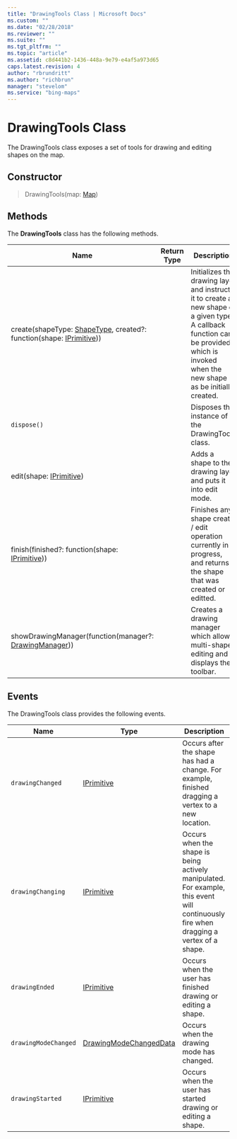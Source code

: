 ```yaml
---
title: "DrawingTools Class | Microsoft Docs"
ms.custom: ""
ms.date: "02/28/2018"
ms.reviewer: ""
ms.suite: ""
ms.tgt_pltfrm: ""
ms.topic: "article"
ms.assetid: c8d441b2-1436-448a-9e79-e4af5a973d65
caps.latest.revision: 4
author: "rbrundritt"
ms.author: "richbrun"
manager: "stevelom"
ms.service: "bing-maps"
---
```

# DrawingTools Class
The DrawingTools class exposes a set of tools for drawing and editing shapes on the map.

## Constructor

> DrawingTools(map: [Map](../../map-control-api/map-class.md))

## Methods

The **DrawingTools** class has the following methods.

| Name                                                    | Return Type | Description                                                   |
|---------------------------------------------------------|-------------|---------------------------------------------------------------|
| create(shapeType: [ShapeType](shapetype-enumeration.md), created?: function(shape: [IPrimitive](../../map-control-api/iprimitive-class.md)))  |             | Initializes the drawing layer and instructs it to create a new shape of a given type. A callback function can be provided which is invoked when the new shape as be initially created. |
| `dispose()` |             | Disposes the instance of the DrawingTools class. |
| edit(shape: [IPrimitive](../../map-control-api/iprimitive-class.md))                               |             | Adds a shape to the drawing layer and puts it into edit mode. |
| finish(finished?: function(shape: [IPrimitive](../../map-control-api/iprimitive-class.md))) | | Finishes any shape create / edit operation currently in progress, and returns the shape that was created or editted. |
| showDrawingManager(function(manager?: [DrawingManager](drawingmanager-class.md))) |             | Creates a drawing manager which allows multi-shape editing and displays the toolbar.  |

## Events

The DrawingTools class provides the following events.

| Name               | Type                   | Description                                                                                                                            |
|--------------------|------------------------|----------------------------------------------------------------------------------------------------------------------------------------|
| `drawingChanged`     | [IPrimitive](../../map-control-api/iprimitive-class.md)             | Occurs after the shape has had a change. For example, finished dragging a vertex to a new location.                                    |
| `drawingChanging`    | [IPrimitive](../../map-control-api/iprimitive-class.md)             | Occurs when the shape is being actively manipulated. For example, this event will continuously fire when dragging a vertex of a shape. |
| `drawingEnded`       | [IPrimitive](../../map-control-api/iprimitive-class.md)             | Occurs when the user has finished drawing or editing a shape.                                                                          |
| `drawingModeChanged` | [DrawingModeChangedData](drawingmodechangeddata-object.md) | Occurs when the drawing mode has changed.                                                                                              |
| `drawingStarted`     | [IPrimitive](../../map-control-api/iprimitive-class.md)             | Occurs when the user has started drawing or editing a shape.     